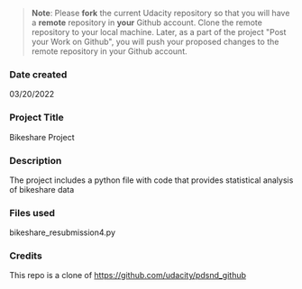 >**Note**: Please **fork** the current Udacity repository so that you will have a **remote** repository in **your** Github account. Clone the remote repository to your local machine. Later, as a part of the project "Post your Work on Github", you will push your proposed changes to the remote repository in your Github account.

### Date created
03/20/2022

### Project Title
Bikeshare Project

### Description
The project includes a python file with code that provides statistical analysis of bikeshare data

### Files used
bikeshare_resubmission4.py

### Credits
This repo is a clone of https://github.com/udacity/pdsnd_github

